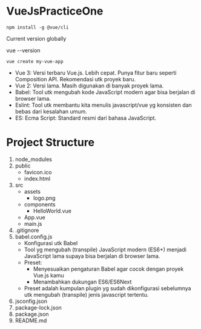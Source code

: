 # VueJsPracticeOne

```
npm install -g @vue/cli
```

Current version globally

vue --version

```
vue create my-vue-app
```

- Vue 3: Versi terbaru Vue.js. Lebih cepat. Punya fitur baru seperti Composition API. Rekomendasi utk proyek baru.
- Vue 2: Versi lama. Masih digunakan di banyak proyek lama.
- Babel: Tool utk mengubah kode JavaScript modern agar bisa berjalan di browser lama.
- Eslint: Tool utk membantu kita menulis javascript/vue yg konsisten dan bebas dari kesalahan umum.
- ES: Ecma Script: Standard resmi dari bahasa JavaScript.

# Project Structure

1. node_modules
2. public
    - favicon.ico
    - index.html
3. src
    - assets
        - logo.png
    - components
        - HelloWorld.vue
    - App.vue
    - main.js
4. .gitignore
5. babel.config.js
    - Konfigurasi utk Babel
    - Tool yg mengubah (transpile) JavaScript modern (ES6+) menjadi JavaScript lama supaya bisa berjalan di browser lama.
    - Preset:
        - Menyesuaikan pengaturan Babel agar cocok dengan proyek Vue.js kamu
        - Menambahkan dukungan ES6/ES6Next
    - Preset adalah kumpulan plugin yg sudah dikonfigurasi sebelumnya utk mengubah (transpile) jenis javascript tertentu.
6. jsconfig.json
7. package-lock.json
8. package.json
9. README.md
